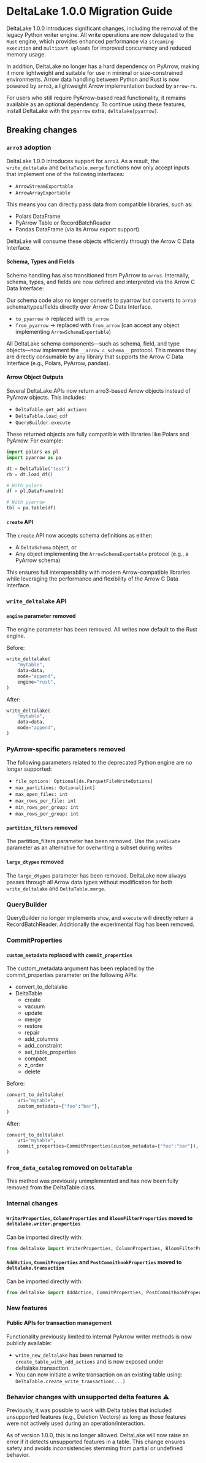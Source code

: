 # DeltaLake 1.0.0 Migration Guide

DeltaLake 1.0.0 introduces significant changes, including the removal of the legacy Python writer engine. All write operations are now delegated to the `Rust` engine, which provides enhanced performance via `streaming execution` and `multipart uploads` for improved concurrency and reduced memory usage.

In addition, DeltaLake no longer has a hard dependency on PyArrow, making it more lightweight and suitable for use in minimal or size-constrained environments. Arrow data handling between Python and Rust is now powered by `arro3`, a lightweight Arrow implementation backed by `arrow-rs`.

For users who still require PyArrow-based read functionality, it remains available as an optional dependency. To continue using these features, install DeltaLake with the `pyarrow` extra, `deltalake[pyarrow]`.

## Breaking changes

### `arro3` adoption

DeltaLake 1.0.0 introduces support for `arro3`. As a result, the `write_deltalake` and `DeltaTable.merge` functions now only accept inputs that implement one of the following interfaces:

- `ArrowStreamExportable`
- `ArrowArrayExportable`

This means you can directly pass data from compatible libraries, such as:

- Polars DataFrame
- PyArrow Table or RecordBatchReader
- Pandas DataFrame (via its Arrow export support)

DeltaLake will consume these objects efficiently through the Arrow C Data Interface.

#### Schema, Types and Fields

Schema handling has also transitioned from PyArrow to `arro3`. Internally, schema, types, and fields are now defined and interpreted via the Arrow C Data Interface:

Our schema code also no longer converts to pyarrow but converts to `arro3` schema/types/fields directly over Arrow C Data Interface.

- `to_pyarrow` → replaced with `to_arrow`
- `from_pyarrow` -> replaced with `from_arrow` (can accept any object implementing `ArrowSchemaExportable`)

All DeltaLake schema components—such as schema, field, and type objects—now implement the `__arrow_c_schema__` protocol. This means they are directly consumable by any library that supports the Arrow C Data Interface (e.g., Polars, PyArrow, pandas).

#### Arrow Object Outputs

Several DeltaLake APIs now return arro3-based Arrow objects instead of PyArrow objects. This includes:

- `DeltaTable.get_add_actions`
- `DeltaTable.load_cdf`
- `QueryBuilder.execute`

These returned objects are fully compatible with libraries like Polars and PyArrow. For example:

```python
import polars as pl
import pyarrow as pa

dt = DeltaTable("test")
rb = dt.load_df()

# With polars
df = pl.DataFrame(rb)

# With pyarrow
tbl = pa.table(df)
```

#### `create` API

The `create` API now accepts schema definitions as either:

- A `DeltaSchema` object, or
- Any object implementing the `ArrowSchemaExportable` protocol (e.g., a PyArrow schema)

This ensures full interoperability with modern Arrow-compatible libraries while leveraging the performance and flexibility of the Arrow C Data Interface.


### `write_deltalake` API

#### `engine` parameter removed

The engine parameter has been removed. All writes now default to the Rust engine.

Before:

```python
write_deltalake(
    "mytable",
    data=data,
    mode="append",
    engine="rust",
)
```

After:

```python
write_deltalake(
    "mytable",
    data=data,
    mode="append",
)
```

### PyArrow-specific parameters removed

The following parameters related to the deprecated Python engine are no longer supported:

- `file_options: Optional[ds.ParquetFileWriteOptions]`
- `max_partitions: Optional[int]`
- `max_open_files: int`
- `max_rows_per_file: int`
- `min_rows_per_group: int`
- `max_rows_per_group: int`

#### `partition_filters` removed

The partition_filters parameter has been removed. Use the `predicate` parameter as an alternative for overwriting a subset during writes

#### `large_dtypes` removed

The `large_dtypes` parameter has been removed. DeltaLake now always passes through all Arrow data types without modification for both `write_deltalake` and `DeltaTable.merge`.

### QueryBuilder

QueryBuilder no longer implements `show`, and `execute` will directly return a RecordBatchReader. Additionally the experimental flag has been removed.

### CommitProperties

#### `custom_metadata` replaced with `commit_properties`

The custom_metadata argument has been replaced by the commit_properties parameter on the following APIs:

- convert_to_deltalake
- DeltaTable
  - create
  - vacuum
  - update
  - merge
  - restore
  - repair
  - add_columns
  - add_constraint
  - set_table_properties
  - compact
  - z_order
  - delete

Before:

```python
convert_to_deltalake(
    uri="mytable",
    custom_metadata={"foo":"bar"},
)
```

After:

```python
convert_to_deltalake(
    uri="mytable",
    commit_properties=CommitProperties(custom_metadata={"foo":"bar"}),
)
```

### `from_data_catalog` removed on `DeltaTable`

This method was previously unimplemented and has now been fully removed from the DeltaTable class.

### Internal changes

#### `WriterProperties`, `ColumnProperties` and `BloomFilterProperties` moved to `deltalake.writer.properties`

Can be imported directly with:

```python
from deltalake import WriterProperties, ColumnProperties, BloomFilterProperties
```

#### `AddAction`, `CommitProperties` and `PostCommithookProperties` moved to `deltalake.transaction`

Can be imported directly with:

```python
from deltalake import AddAction, CommitProperties, PostCommithookProperties
```

### New features

#### Public APIs for transaction management

Functionality previously limited to internal PyArrow writer methods is now publicly available:

- `write_new_deltalake` has been renamed to `create_table_with_add_actions` and is now exposed under deltalake.transaction.
- You can now initiate a write transaction on an existing table using: `DeltaTable.create_write_transaction(...)`

### Behavior changes with unsupported delta features ⚠️

Previously, it was possible to work with Delta tables that included unsupported features (e.g., Deletion Vectors) as long as those features were not actively used during an operation/interaction.

As of version 1.0.0, this is no longer allowed. DeltaLake will now raise an error if it detects unsupported features in a table. This change ensures safety and avoids inconsistencies stemming from partial or undefined behavior.
